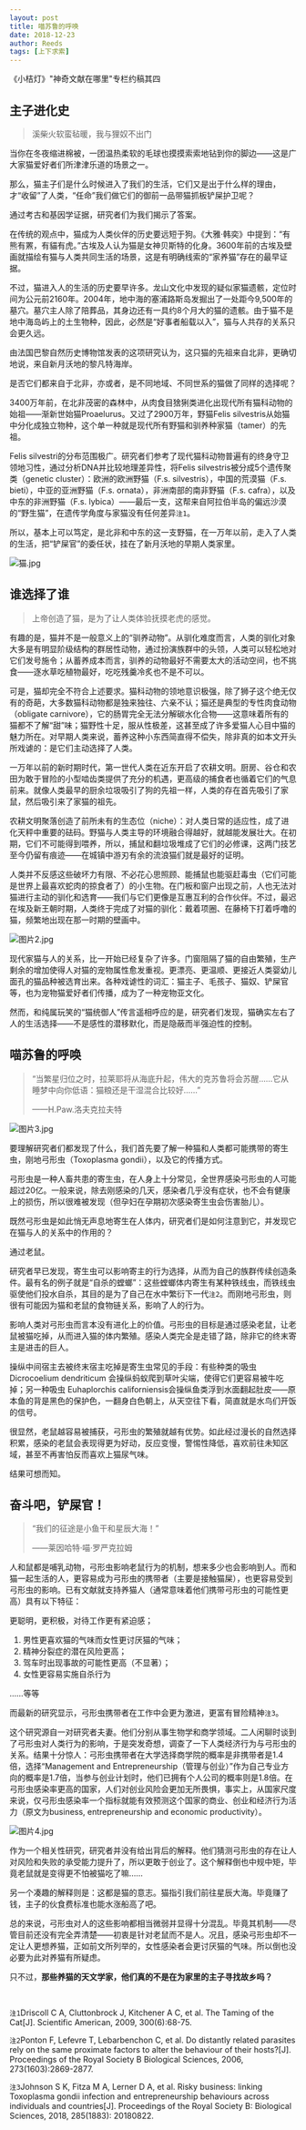 ```yaml
---
layout: post
title: 喵苏鲁的呼唤
date: 2018-12-23
author: Reeds
tags: [上下求索]
---
```


 《小桔灯》"神奇文献在哪里"专栏约稿其四

<!--- more --->

## 主子进化史

> 溪柴火软蛮毡暖，我与狸奴不出门

当你在冬夜缩进棉被，一团温热柔软的毛球也摸摸索索地钻到你的脚边——这是广大家猫爱好者们所津津乐道的场景之一。

那么，猫主子们是什么时候进入了我们的生活，它们又是出于什么样的理由，才“收留”了人类，“任命”我们做它们的御前一品带猫抓板铲屎护卫呢？

通过考古和基因学证据，研究者们为我们揭示了答案。

在传统的观点中，猫成为人类伙伴的历史要远短于狗。《大雅·韩奕》中提到：“有熊有罴，有貓有虎。”古埃及人认为猫是女神贝斯特的化身。3600年前的古埃及壁画就描绘有猫与人类共同生活的场景，这是有明确线索的“家养猫”存在的最早证据。

不过，猫进入人的生活的历史要早许多。龙山文化中发现的疑似家猫遗骸，定位时间为公元前2160年。2004年，地中海的塞浦路斯岛发掘出了一处距今9,500年的墓穴。墓穴主人除了陪葬品，其身边还有一具约8个月大的猫的遗骸。由于猫不是地中海岛屿上的土生物种，因此，必然是“好事者船载以入”，猫与人共存的关系只会更久远。

由法国巴黎自然历史博物馆发表的这项研究认为，这只猫的先祖来自北非，更确切地说，来自新月沃地的黎凡特海岸。

是否它们都来自于北非，亦或者，是不同地域、不同世系的猫做了同样的选择呢？

3400万年前，在北非茂密的森林中，从肉食目猞猁类进化出现代所有猫科动物的始祖——渐新世始猫Proaelurus。又过了2900万年，野猫Felis silvestris从始猫中分化成独立物种，这个单一种就是现代所有野猫和驯养种家猫（tamer）的先祖。

Felis silvestri的分布范围极广。研究者们参考了现代猫科动物普遍有的终身守卫领地习性，通过分析DNA并比较地理差异性，将Felis silvestris被分成5个遗传聚类（genetic cluster）：欧洲的欧洲野猫（F.s. silvestris），中国的荒漠猫（F.s. bieti），中亚的亚洲野猫（F.s. ornata），非洲南部的南非野猫（F.s. cafra），以及中东的非洲野猫（F.s. lybica）——最后一支，这帮来自阿拉伯半岛的偏远沙漠的“野生猫”，在遗传学角度与家猫没有任何差异`注1`。

所以，基本上可以笃定，是北非和中东的这一支野猫，在一万年以前，走入了人类的生活，把“铲屎官”的委任状，挂在了新月沃地的早期人类家里。

![猫.jpg](https://s2.loli.net/2022/01/17/ixkgQ4U1vYhR9Xy.jpg)

## 谁选择了谁

> 上帝创造了猫，是为了让人类体验抚摸老虎的感觉。

有趣的是，猫并不是一般意义上的“驯养动物”。从驯化难度而言，人类的驯化对象大多是有明显阶级结构的群居性动物，通过扮演族群中的头领，人类可以轻松地对它们发号施令；从蓄养成本而言，驯养的动物最好不需要太大的活动空间，也不挑食——逐水草吃植物最好，吃吃残羹冷炙也不是不可以。

可是，猫却完全不符合上述要求。猫科动物的领地意识极强，除了狮子这个绝无仅有的奇葩，大多数猫科动物都是独来独往、六亲不认；猫还是典型的专性肉食动物（obligate carnivore），它的肠胃完全无法分解碳水化合物——这意味着所有的猫都不了解“甜”味；猫野性十足，服从性极差，这甚至成了许多爱猫人心目中猫的魅力所在。对早期人类来说，蓄养这种小东西简直得不偿失，除非真的如本文开头所戏谑的：是它们主动选择了人类。

一万年以前的新时期时代，第一世代人类在近东开启了农耕文明。厨房、谷仓和农田为敢于冒险的小型啮齿类提供了充分的机遇，更高级的捕食者也循着它们的气息前来。就像人类最早的厨余垃圾吸引了狗的先祖一样，人类的存在首先吸引了家鼠，然后吸引来了家猫的祖先。

农耕文明聚落创造了前所未有的生态位（niche）：对人类日常的适应性，成了进化天秤中重要的砝码。野猫与人类主导的环境融合得越好，就越能发展壮大。在初期，它们不可能得到喂养，所以，捕鼠和翻垃圾堆成了它们的必修课，这两门技艺至今仍留有痕迹——在城镇中游刃有余的流浪猫们就是最好的证明。

人类并不反感这些破坏力有限、不必花心思照顾、能捕鼠也能驱赶毒虫（它们可能是世界上最喜欢蛇肉的掠食者了）的小生物。在门板和窗户出现之前，人也无法对猫进行主动的驯化和选育——我们与它们更像是互惠互利的合作伙伴。不过，最迟在埃及新王朝时期，人类终于完成了对猫的驯化：戴着项圈、在藤椅下打着呼噜的猫，频繁地出现在那一时期的壁画中。

![图片2.jpg](https://s2.loli.net/2022/01/17/VWArDGmRHCetJzk.jpg)

现代家猫与人的关系，比一开始已经复杂了许多。门窗阻隔了猫的自由繁殖，生产剩余的增加使得人对猫的宠物属性愈发重视。更漂亮、更温顺、更接近人类婴幼儿面孔的猫品种被选育出来。各种戏谑性的词汇：猫主子、毛孩子、猫奴、铲屎官等，也为宠物猫爱好者们传播，成为了一种宠物亚文化。

然而，和纯属玩笑的“猫统御人”传言遥相呼应的是，研究者们发现，猫确实左右了人的生活选择——不是感性的潜移默化，而是隐蔽而半强迫性的控制。

## 喵苏鲁的呼唤

> “当繁星归位之时，拉莱耶将从海底升起，伟大的克苏鲁将会苏醒……它从睡梦中向你低语：猫粮还是干湿混合比较好……”
>
> ——H.Paw.洛夫克拉夫特

![图片3.jpg](https://s2.loli.net/2022/01/17/jVeGd2wMEPIX7oH.jpg)

要理解研究者们都发现了什么，我们首先要了解一种猫和人类都可能携带的寄生虫，刚地弓形虫（Toxoplasma gondii），以及它的传播方式。

弓形虫是一种人畜共患的寄生虫，在人身上十分常见，全世界感染弓形虫的人可能超过20亿。一般来说，除去刚感染的几天，感染者几乎没有症状，也不会有健康上的损伤，所以很难被发现（但孕妇在孕期初次感染寄生虫会伤害胎儿）。

既然弓形虫是如此悄无声息地寄生在人体内，研究者们是如何注意到它，并发现它在猫与人的关系中的作用的？

通过老鼠。

研究者早已发现，寄生虫可以影响寄主的行为选择，从而为自己的族群传续创造条件。最有名的例子就是“自杀的螳螂”：这些螳螂体内寄生有某种铁线虫，而铁线虫驱使他们投水自杀，其目的是为了自己在水中繁衍下一代`注2`。而刚地弓形虫，则很有可能因为猫和老鼠的食物链关系，影响了人的行为。

影响人类对弓形虫而言本没有进化上的价值。弓形虫的目标是通过感染老鼠，让老鼠被猫吃掉，从而进入猫的体内繁殖。感染人类完全是走错了路，除非它的终末寄主是进击的巨人。

操纵中间宿主去被终末宿主吃掉是寄生虫常见的手段：有些种类的吸虫 Dicrocoelium dendriticum 会操纵蚂蚁爬到草叶尖端，使得它们更容易被牛吃掉；另一种吸虫 Euhaplorchis californiensis会操纵鱼类浮到水面翻起肚皮——原本鱼的背是黑色的保护色，一翻身白色朝上，从天空往下看，简直就是水鸟们开饭的信号。

很显然，老鼠越容易被捕获，弓形虫的繁殖就越有优势。如此经过漫长的自然选择积累，感染的老鼠会表现得更为好动，反应变慢，警惕性降低，喜欢前往未知区域，甚至不再害怕反而喜欢上猫尿气味。

结果可想而知。

## 奋斗吧，铲屎官！

>“我们的征途是小鱼干和星辰大海！”
>
>——莱因哈特·喵·罗严克拉姆

人和鼠都是哺乳动物，弓形虫影响老鼠行为的机制，想来多少也会影响到人。而和猫一起生活的人，更容易成为弓形虫的携带者（主要是接触猫屎），也更容易受到弓形虫的影响。已有文献就支持养猫人（通常意味着他们携带弓形虫的可能性更高）具有以下特征：

更聪明，更积极，对待工作更有紧迫感；

1. 男性更喜欢猫的气味而女性更讨厌猫的气味；
2. 精神分裂症的潜在风险更高；
3. 驾车时出现事故的可能性更高（不显著）；
4. 女性更容易实施自杀行为

……等等

而最新的研究显示，弓形虫携带者在工作中会更为激进，更富有冒险精神`注3`。

这个研究源自一对研究者夫妻。他们分别从事生物学和商学领域。二人闲聊时谈到了弓形虫对人类行为的影响，于是突发奇想，调查了一下人类经济行为与弓形虫的关系。结果十分惊人：弓形虫携带者在大学选择商学院的概率是非携带者是1.4倍，选择“Management and Entrepreneurship（管理与创业）”作为自己专业方向的概率是1.7倍，当参与创业计划时，他们已拥有个人公司的概率则是1.8倍。在弓形虫感染率更高的国家，人们对创业风险会更加无所畏惧，事实上，从国家尺度来说，仅弓形虫感染率一个指标就能有效预测这个国家的商业、创业和经济行为活力（原文为business, entrepreneurship and economic productivity）。

![图片4.jpg](https://s2.loli.net/2022/01/17/43ehqNBJP1fwpas.jpg)

作为一个相关性研究，研究者并没有给出背后的解释。他们猜测弓形虫的存在让人对风险和失败的承受能力提升了，所以更敢于创业了。这个解释倒也中规中矩，毕竟老鼠就是变得更不怕被猫吃了嘛……

另一个凑趣的解释则是：这都是猫的意志。猫指引我们前往星辰大海。毕竟赚了钱，主子的伙食费标准也能水涨船高了吧。

总的来说，弓形虫对人的这些影响都相当微弱并显得十分混乱。毕竟其机制——尽管目前还没有完全弄清楚——初衷是针对老鼠而不是人。况且，感染弓形虫却不一定让人更想养猫，正如前文所列举的，女性感染者会更讨厌猫的气味。所以倒也没必要为此对养猫有所疑虑。

只不过，**那些养猫的天文学家，他们真的不是在为家里的主子寻找故乡吗？**

<br>

`注1`Driscoll C A, Cluttonbrock J, Kitchener A C, et al. The Taming of the Cat[J]. Scientific American, 2009, 300(6):68-75.

`注2`Ponton F, Lefevre T, Lebarbenchon C, et al. Do distantly related parasites rely on the same proximate factors to alter the behaviour of their hosts?[J]. Proceedings of the Royal Society B Biological Sciences, 2006, 273(1603):2869-2877.

`注3`Johnson S K, Fitza M A, Lerner D A, et al. Risky business: linking Toxoplasma gondii infection and entrepreneurship behaviours across individuals and countries[J]. Proceedings of the Royal Society B: Biological Sciences, 2018, 285(1883): 20180822.